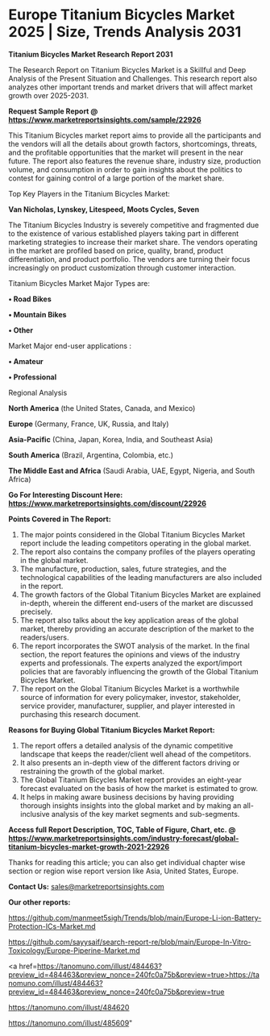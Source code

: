 # Europe Titanium Bicycles Market 2025 | Size, Trends Analysis 2031

<strong>Titanium Bicycles Market Research Report 2031</strong>

The Research Report on Titanium Bicycles Market is a Skillful and Deep Analysis of the Present Situation and Challenges. This research report also analyzes other important trends and market drivers that will affect market growth over 2025-2031.

<strong>Request Sample Report @ <a href=https://www.marketreportsinsights.com/sample/22926>https://www.marketreportsinsights.com/sample/22926</a></strong>

This Titanium Bicycles market report aims to provide all the participants and the vendors will all the details about growth factors, shortcomings, threats, and the profitable opportunities that the market will present in the near future. The report also features the revenue share, industry size, production volume, and consumption in order to gain insights about the politics to contest for gaining control of a large portion of the market share.

Top Key Players in the Titanium Bicycles Market:

<strong>Van Nicholas, Lynskey, Litespeed, Moots Cycles, Seven</strong>

The Titanium Bicycles Industry is severely competitive and fragmented due to the existence of various established players taking part in different marketing strategies to increase their market share. The vendors operating in the market are profiled based on price, quality, brand, product differentiation, and product portfolio. The vendors are turning their focus increasingly on product customization through customer interaction.

Titanium Bicycles Market Major Types are:

<strong>• Road Bikes

• Mountain Bikes

• Other</strong>

Market Major end-user applications :

<strong>• Amateur

• Professional</strong>

Regional Analysis

</u><strong><b>North America</b></strong> (the United States, Canada, and Mexico)

<strong><b>Europe </b></strong>(Germany, France, UK, Russia, and Italy)

<strong><b>Asia-Pacific</b></strong> (China, Japan, Korea, India, and Southeast Asia)

<strong><b>South America</b></strong> (Brazil, Argentina, Colombia, etc.)

<strong><b>The Middle East and Africa</b></strong> (Saudi Arabia, UAE, Egypt, Nigeria, and South Africa)

<strong>Go For Interesting Discount Here: <a href=https://www.marketreportsinsights.com/discount/22926>https://www.marketreportsinsights.com/discount/22926</a></strong>

<strong>Points Covered in The Report:</strong>
<ol>
  <li>The major points considered in the Global Titanium Bicycles Market report include the leading competitors operating in the global market.</li>
  <li>The report also contains the company profiles of the players operating in the global market.</li>
  <li>The manufacture, production, sales, future strategies, and the technological capabilities of the leading manufacturers are also included in the report.</li>
  <li>The growth factors of the Global Titanium Bicycles Market are explained in-depth, wherein the different end-users of the market are discussed precisely.</li>
  <li>The report also talks about the key application areas of the global market, thereby providing an accurate description of the market to the readers/users.</li>
  <li>The report incorporates the SWOT analysis of the market. In the final section, the report features the opinions and views of the industry experts and professionals. The experts analyzed the export/import policies that are favorably influencing the growth of the Global Titanium Bicycles Market.</li>
  <li>The report on the Global Titanium Bicycles Market is a worthwhile source of information for every policymaker, investor, stakeholder, service provider, manufacturer, supplier, and player interested in purchasing this research document.</li>
</ol>
<strong>Reasons for Buying Global Titanium Bicycles Market Report:</strong>

<ol>
  <li>The report offers a detailed analysis of the dynamic competitive landscape that keeps the reader/client well ahead of the competitors.</li>
  <li>It also presents an in-depth view of the different factors driving or restraining the growth of the global market.</li>
  <li>The Global Titanium Bicycles Market report provides an eight-year forecast evaluated on the basis of how the market is estimated to grow.</li>
  <li>It helps in making aware business decisions by having providing thorough insights insights into the global market and by making an all-inclusive analysis of the key market segments and sub-segments.</li>
</ol>
<strong>Access full Report Description, TOC, Table of Figure, Chart, etc. @ <a href=https://www.marketreportsinsights.com/industry-forecast/global-titanium-bicycles-market-growth-2021-22926>https://www.marketreportsinsights.com/industry-forecast/global-titanium-bicycles-market-growth-2021-22926</a></strong>


Thanks for reading this article; you can also get individual chapter wise section or region wise report version like Asia, United States, Europe.

<strong>Contact Us:</strong>
sales@marketreportsinsights.com

<strong>Our other reports:</strong>

<a href=https://github.com/manmeet5sigh/Trends/blob/main/Europe-Li-ion-Battery-Protection-ICs-Market.md>https://github.com/manmeet5sigh/Trends/blob/main/Europe-Li-ion-Battery-Protection-ICs-Market.md</a>

<a href=https://github.com/sayysaif/search-report-re/blob/main/Europe-In-Vitro-Toxicology/Europe-Piperine-Market.md>https://github.com/sayysaif/search-report-re/blob/main/Europe-In-Vitro-Toxicology/Europe-Piperine-Market.md</a>

<a href=https://tanomuno.com/illust/484463?preview_id=484463&preview_nonce=240fc0a75b&preview=true>https://tanomuno.com/illust/484463?preview_id=484463&preview_nonce=240fc0a75b&preview=true</a>

<a href=https://tanomuno.com/illust/484620>https://tanomuno.com/illust/484620</a>

<a href=https://tanomuno.com/illust/485609>https://tanomuno.com/illust/485609</a>"
